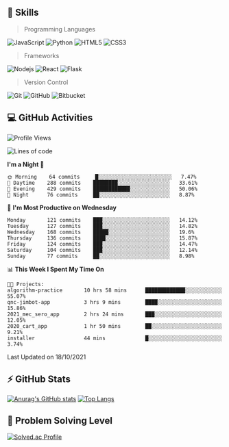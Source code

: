 ## :rocket: Skills<br/>

> Programming Languages

![JavaScript](https://img.shields.io/badge/-JavaScript-%23F7DF1C?style=for-the-badge&logo=javascript&logoColor=white)
![Python](https://img.shields.io/badge/python%20-%2314354C.svg?&style=for-the-badge&logo=python&logoColor=white)
![HTML5](https://img.shields.io/badge/html5%20-%23E34F26.svg?&style=for-the-badge&logo=html5&logoColor=white)
![CSS3](https://img.shields.io/badge/css3%20-%231572B6.svg?&style=for-the-badge&logo=css3&logoColor=white)

> Frameworks

![Nodejs](https://img.shields.io/badge/node.js%20-%2343853D.svg?&style=for-the-badge&logo=node.js&logoColor=white)
![React](https://img.shields.io/badge/React-20232A?style=for-the-badge&logo=react&logoColor=61DAFB)
![Flask](https://img.shields.io/badge/flask%20-%23000.svg?&style=for-the-badge&logo=flask&logoColor=white)

> Version Control

![Git](https://img.shields.io/badge/git%20-%23F05033.svg?&style=for-the-badge&logo=git&logoColor=white)
![GitHub](https://img.shields.io/badge/github%20-%23121011.svg?&style=for-the-badge&logo=github&logoColor=white)
![Bitbucket](https://img.shields.io/badge/bitbucket%20-%230047B3.svg?&style=for-the-badge&logo=bitbucket&logoColor=white)

## :computer: GitHub Activities<br/>

<!--START_SECTION:waka-->
![Profile Views](http://img.shields.io/badge/Profile%20Views-15-blue)

![Lines of code](https://img.shields.io/badge/From%20Hello%20World%20I%27ve%20Written-954530%20lines%20of%20code-blue)

**I'm a Night 🦉** 

```text
🌞 Morning    64 commits     █░░░░░░░░░░░░░░░░░░░░░░░░   7.47% 
🌆 Daytime    288 commits    ████████░░░░░░░░░░░░░░░░░   33.61% 
🌃 Evening    429 commits    ████████████░░░░░░░░░░░░░   50.06% 
🌙 Night      76 commits     ██░░░░░░░░░░░░░░░░░░░░░░░   8.87%

```
📅 **I'm Most Productive on Wednesday** 

```text
Monday       121 commits    ███░░░░░░░░░░░░░░░░░░░░░░   14.12% 
Tuesday      127 commits    ███░░░░░░░░░░░░░░░░░░░░░░   14.82% 
Wednesday    168 commits    █████░░░░░░░░░░░░░░░░░░░░   19.6% 
Thursday     136 commits    ████░░░░░░░░░░░░░░░░░░░░░   15.87% 
Friday       124 commits    ███░░░░░░░░░░░░░░░░░░░░░░   14.47% 
Saturday     104 commits    ███░░░░░░░░░░░░░░░░░░░░░░   12.14% 
Sunday       77 commits     ██░░░░░░░░░░░░░░░░░░░░░░░   8.98%

```


📊 **This Week I Spent My Time On** 

```text
🐱‍💻 Projects: 
algorithm-practice       10 hrs 58 mins      █████████████░░░░░░░░░░░░   55.07% 
qnc-jimbot-app           3 hrs 9 mins        ████░░░░░░░░░░░░░░░░░░░░░   15.86% 
2021_mec_sero_app        2 hrs 24 mins       ███░░░░░░░░░░░░░░░░░░░░░░   12.05% 
2020_cart_app            1 hr 50 mins        ██░░░░░░░░░░░░░░░░░░░░░░░   9.21% 
installer                44 mins             █░░░░░░░░░░░░░░░░░░░░░░░░   3.74%

```


 Last Updated on 18/10/2021
<!--END_SECTION:waka-->


## :zap: GitHub Stats<br/>
    
[![Anurag's GitHub stats](https://github-readme-stats.vercel.app/api?username=star6973&show_icons=true&theme=prussian)](https://github.com/star6973/github-readme-stats)
[![Top Langs](https://github-readme-stats.vercel.app/api/top-langs/?username=star6973&layout=compact&hide=jupyter%20notebook,html,css,scss&langs_count=4&theme=prussian)](https://github.com/star6973/github-readme-stats)

## :trident: Problem Solving Level<br/>

[![Solved.ac Profile](http://mazassumnida.wtf/api/v2/generate_badge?boj=whanny)](https://solved.ac/whanny/)
